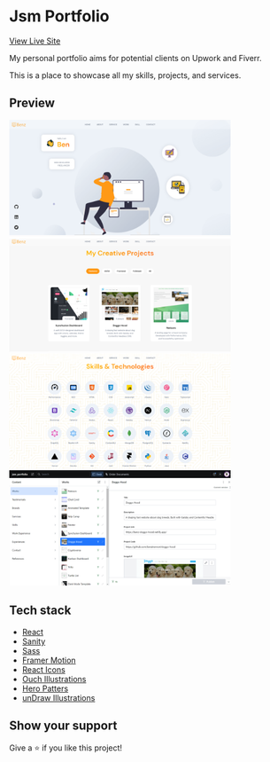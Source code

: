 # Jsm Portfolio

[View Live Site](https://benztran.netlify.app/)

My personal portfolio aims for potential clients on Upwork and Fiverr.

This is a place to showcase all my skills, projects, and services.

## Preview

<img src="./resources/header.png" width="400" />&nbsp;<img src="./resources/project.png" width="400" />
<img src="./resources/skill.png" width="400" />&nbsp;<img src="./resources/sanity.png" width="400" />

## Tech stack

- [React](https://reactjs.org/)
- [Sanity](https://www.sanity.io/)
- [Sass](https://sass-lang.com/)
- [Framer Motion](https://www.framer.com/motion/)
- [React Icons](https://react-icons.github.io/react-icons/)
- [Ouch Illustrations](https://icons8.com/illustrations)
- [Hero Patters](https://heropatterns.com/)
- [unDraw Illustrations](https://undraw.co/illustrations)

## Show your support

Give a ⭐️ if you like this project!
